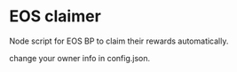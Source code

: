 # EOS claimer

Node script for EOS BP to claim their rewards automatically.

change your owner info in config.json.